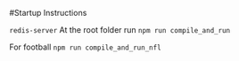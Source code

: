 #Startup Instructions

`redis-server`
At the root folder run `npm run compile_and_run`

For football   `npm run compile_and_run_nfl`
